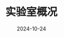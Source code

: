 ---
title: 实验室概况
date: 2024-10-24
type: landing
translationKey: tour
sections:
  - block: slider
    content:
      slides:
        - title: 👋 欢迎来到上海交大复杂系统智能控制实验室
          content: '[了解我们的研究方向和最新进展...](/zh/project/)'
          align: center
          background:
            image:
              filename: coders.jpg
              filters:
                brightness: 0.7
            position: right
            color: '#666'
        - title: 研究领域 ⚡️
          content: '探索我们的[前沿研究项目](/zh/project/)和技术创新'
          align: left
          background:
            image:
              filename: contact.jpg
              filters:
                brightness: 0.7
            position: center
            color: '#555'
        - title: 加入我们 🌎
          content: '[欢迎优秀的博后/研究生/本科生加入我们的团队](/zh/contact/)'
          align: right
          background:
            image:
              filename: welcome.jpg
              filters:
                brightness: 0.5
            position: center
            color: '#333'
    design:
      slide_height: ''
      is_fullscreen: true
      loop: false
      interval: 2000
---
